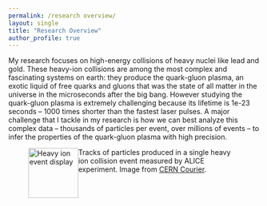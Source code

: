 ```yaml
---
permalink: /research overview/
layout: single
title: "Research Overview"
author_profile: true
---
```


My research focuses on high-energy collisions of heavy nuclei like lead and gold. These heavy-ion collisions are among the most complex and fascinating systems on earth: they produce the quark-gluon plasma, an exotic liquid of free quarks and gluons that was the state of all matter in the universe in the microseconds after the big bang. However studying the quark-gluon plasma is extremely challenging because its lifetime is 1e-23 seconds – 1000 times shorter than the fastest laser pulses. A major challenge that I tackle in my research is how we can best analyze this complex data – thousands of particles per event, over millions of events – to infer the properties of the quark-gluon plasma with high precision.

<figure>
  <img src="https://jasminebrewer.github.io/assets/images/CCMayJun22_RUN3_ion_eventdisplay.jpg" alt="Heavy ion event display" style="float: left;width: 100px;">
  <figcaption>Tracks of particles produced in a single heavy ion collision event measured by ALICE experiment. Image from <a href="https://cerncourier.com/a/heavy-ion-physics-past-present-and-future/" target="_blank">CERN Courier</a>.</figcaption>  
</figure>
